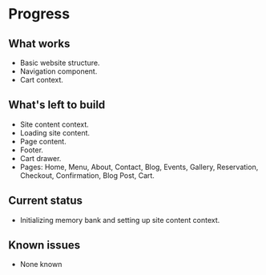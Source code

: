 # Progress

## What works
- Basic website structure.
- Navigation component.
- Cart context.

## What's left to build
- Site content context.
- Loading site content.
- Page content.
- Footer.
- Cart drawer.
- Pages: Home, Menu, About, Contact, Blog, Events, Gallery, Reservation, Checkout, Confirmation, Blog Post, Cart.

## Current status
- Initializing memory bank and setting up site content context.

## Known issues
- None known
